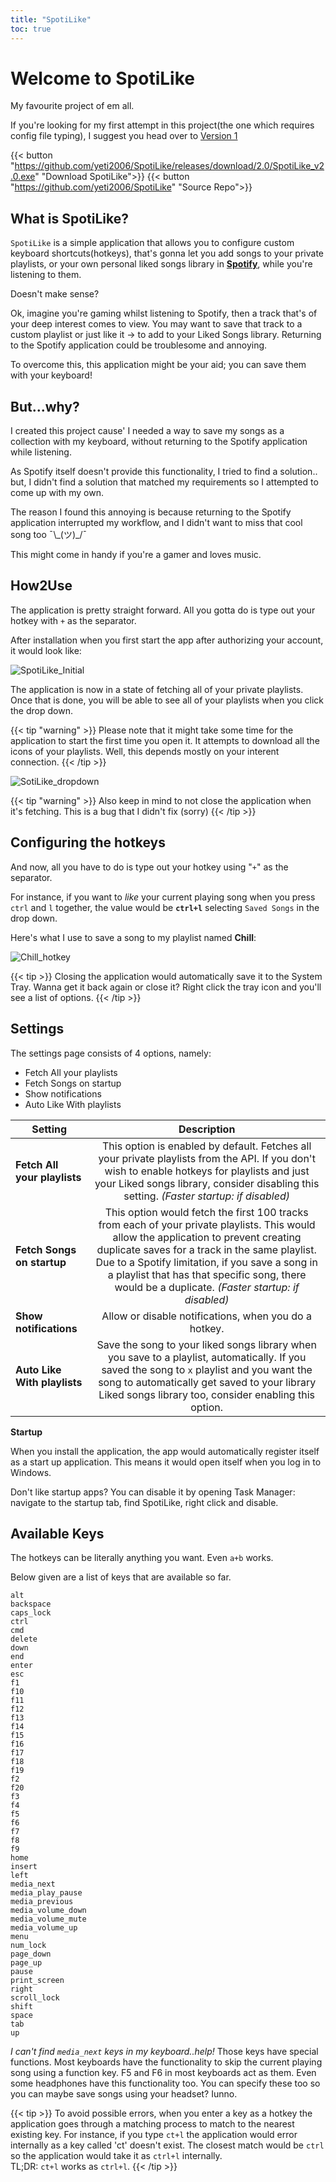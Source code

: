 ```yaml
---
title: "SpotiLike"
toc: true
---
```


# Welcome to SpotiLike

My favourite project of em all.

 If you're looking for my first attempt in this project(the one which requires config file typing), I suggest you head over to [Version 1](/docs/spotilike_/spotilikev1)

{{< button "https://github.com/yeti2006/SpotiLike/releases/download/2.0/SpotiLike_v2.0.exe" "Download SpotiLike">}}
{{< button "https://github.com/yeti2006/SpotiLike" "Source Repo">}}
<br>

## What is SpotiLike?

`SpotiLike` is a simple application that allows you to configure custom keyboard shortcuts(hotkeys), that's gonna let you add songs to your private playlists, or your own personal liked songs library in [**Spotify**](https://spotify.com/), while you're listening to them.

Doesn't make sense?

Ok, imagine you're gaming whilst listening to Spotify, then a track that's of your deep interest comes to view. You may want to save that track to a custom playlist or just like it -> to add to your Liked Songs library. Returning to the Spotify application could be troublesome and annoying.

To overcome this, this application might be your aid; you can save them with your keyboard!

## But...why?

I created this project cause' I needed a way to save my songs as a collection with my keyboard, without returning to the Spotify application while listening.

As Spotify itself doesn't provide this functionality, I tried to find a solution.. but, I didn't find a solution that matched my requirements so I attempted to come up with my own.

The reason I found this annoying is because returning to the Spotify application interrupted my workflow, and I didn't want to miss that cool song too ¯\\\_(ツ)_/¯

This might come in handy if you're a gamer and loves music.

## How2Use

The application is pretty straight forward. All you gotta do is type out your hotkey with `+` as the separator.

After installation when you first start the app after authorizing your account, it would look like:

![SpotiLike_Initial](/images/SpotiLike_GXXFfYVj2m.png)

The application is now in a state of fetching all of your private playlists. Once that is done, you will be able to see all of your playlists when you click the drop down.

{{< tip "warning" >}}
Please note that it might take some time for the application to start the first time you open it. It attempts to download all the icons of your playlists. Well, this depends mostly on your interent connection.
{{< /tip >}}

![SotiLike_dropdown](/images/Dropdown.png)

{{< tip "warning" >}}
Also keep in mind to not close the application when it's fetching. This is a bug that I didn't fix (sorry)
{{< /tip >}}

## Configuring the hotkeys

And now, all you have to do is type out your hotkey using "`+`" as the separator.

For instance, if you want to _like_ your current playing song when you press `ctrl` and `l` together, the value would be **`ctrl+l`** selecting `Saved Songs` in the drop down.

Here's what I use to save a song to my playlist named **Chill**:

![Chill_hotkey](/images/SpotiLike_zu54lTX5VA.png)

{{< tip >}}
Closing the application would automatically save it to the System Tray. Wanna get it back again or close it? Right click the tray icon and you'll see a list of options.
{{< /tip >}}

## Settings

The settings page consists of 4 options, namely:

* Fetch All your playlists
* Fetch Songs on startup
* Show notifications
* Auto Like  With playlists

| Setting   |      Description     
|----------|:-------------: |
| **Fetch All your playlists**         |  This option is enabled by default. Fetches all your private playlists from the API. If you don't wish to enable hotkeys for playlists and just your Liked songs library, consider disabling this setting. _(Faster startup: if disabled)_| 
| **Fetch Songs on startup**|    This option would fetch the first 100 tracks from each of your private playlists. This would allow the application to prevent creating duplicate saves  for a track in the same playlist. Due to a Spotify limitation, if you save a song in a playlist that has that specific song, there would be a duplicate. _(Faster startup: if disabled)_
| **Show notifications**| Allow or disable notifications, when you do a hotkey. 
| **Auto Like With playlists** | Save the song to your liked songs library when you save to a playlist, automatically. If you saved the song to `x` playlist and you want the song to automatically get saved to your library Liked songs library too, consider enabling this option. 



**Startup**

When you install the application, the app would automatically register itself as a start up application. This means it would open itself when you log in to Windows. 

Don't like startup apps? You can disable it by opening Task Manager: navigate to the startup tab, find SpotiLike, right click and disable.

## Available Keys

The hotkeys can be literally anything you want. Even `a+b` works. 

Below given are a list of keys that are available so far. 

```
alt
backspace
caps_lock
ctrl     
cmd      
delete   
down     
end      
enter    
esc      
f1       
f10      
f11      
f12      
f13      
f14      
f15      
f16      
f17      
f18      
f19      
f2
f20
f3
f4
f5
f6
f7
f8
f9
home
insert
left
media_next
media_play_pause
media_previous
media_volume_down
media_volume_mute
media_volume_up
menu
num_lock
page_down
page_up
pause
print_screen
right
scroll_lock
shift
space
tab
up
```

_I can't find `media_next` keys in my keyboard..help!_ Those keys have special functions. Most keyboards have the functionality to skip the current playing song using a function key. F5 and F6 in most keyboards act as them. Even some headphones have this functionality too. You can specify these too so you can maybe save songs using your headset? Iunno.

{{< tip >}}
To avoid possible errors, when you enter a key as a hotkey the application goes through a matching process to match to the nearest existing key. For instance, if you type `ct+l` the application would error internally as a key called 'ct' doesn't exist. The closest match would be `ctrl` so the application would take it as `ctrl+l` internally.<br>
TL;DR: `ct+l` works as `ctrl+l`.
{{< /tip >}}